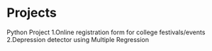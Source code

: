 # Projects
Python Project
1.Online registration form for college festivals/events
2.Depression detector using Multiple Regression
